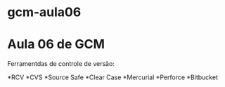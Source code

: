 # gcm-aula06

# Aula 06 de GCM

Ferramentdas de controle de versão:

*RCV
*CVS
*Source Safe
*Clear Case
*Mercurial
*Perforce
*Bitbucket
